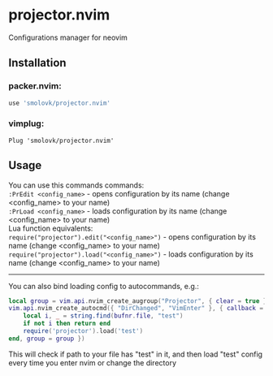 # projector.nvim
Configurations manager for neovim

## Installation
### packer.nvim:
```lua
use 'smolovk/projector.nvim'
```  

### vimplug:
```vimscript
Plug 'smolovk/projector.nvim'  
```  

## Usage  
You can use this commands commands:  
    `:PrEdit <config_name>` - opens configuration by its name (change <config_name> to your name)  
    `:PrLoad <config_name>` - loads configuration by its name (change <config_name> to your name)  
Lua function equivalents:  
    `require("projector").edit("<config_name>")` - opens configuration by its name (change <config_name> to your name)  
    `require("projector").load("<config_name>")` - loads configuration by its name (change <config_name> to your name)

---

You can also bind loading config to autocommands, e.g.:
```lua
local group = vim.api.nvim_create_augroup("Projector", { clear = true })
vim.api.nvim_create_autocmd({ "DirChanged", "VimEnter" }, { callback = function (bufnr)
    local i, _ = string.find(bufnr.file, "test")
    if not i then return end
    require('projector').load('test')
end, group = group })
```  
This will check if path to your file has "test" in it, and then load "test" config every time you enter nvim or change the directory
